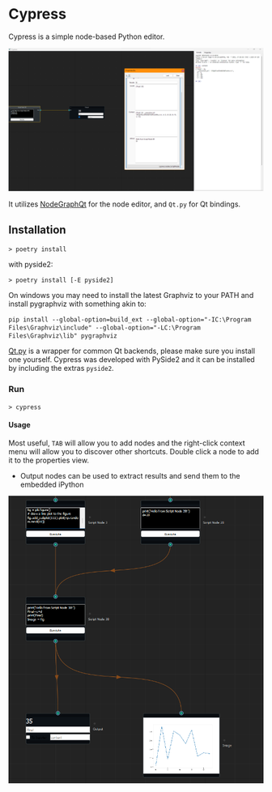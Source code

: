 # Cypress

Cypress is a simple node-based Python editor.

![](https://raw.githubusercontent.com/GRAYgoose124/cypress/main/screenshots/cypress_1.png)

It utilizes [NodeGraphQt](https://github.com/jchanvfx/NodeGraphQt) for the node editor, and `Qt.py` for Qt bindings.

## Installation
    > poetry install

with pyside2:

    > poetry install [-E pyside2]

On windows you may need to install the latest Graphviz to your PATH and install pygraphviz with something akin to:

    pip install --global-option=build_ext --global-option="-IC:\Program Files\Graphviz\include" --global-option="-LC:\Program Files\Graphviz\lib" pygraphviz

[Qt.py](https://github.com/mottosso/Qt.py) is a wrapper for common Qt backends, please make sure you install one yourself. Cypress was developed with PySide2 and it can be installed by including the extras `pyside2`.

### Run
    > cypress

#### Usage
Most useful, `TAB` will allow you to add nodes and the right-click context menu will allow you to discover other shortcuts. Double click a node to add it to the properties view.

- Output nodes can be used to extract results and send them to the embedded iPython

![](https://raw.githubusercontent.com/GRAYgoose124/cypress/main/screenshots/cypress_2.png)
